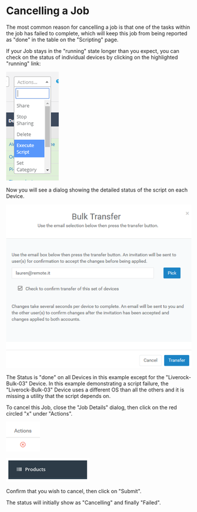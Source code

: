 # Cancelling a Job

The most common reason for cancelling a job is that one of the tasks within the job has failed to complete, which will keep this job from being reported as "done" in the table on the "Scripting" page.

If your Job stays in the "running" state longer than you expect, you can check on the status of individual devices by clicking on the highlighted "running" link:

![](../../.gitbook/assets/image%20%28120%29.png)

Now you will see a dialog showing the detailed status of the script on each Device.

![](../../.gitbook/assets/image%20%2878%29.png)

The Status is "done" on all Devices in this example except for the "Liverock-Bulk-03" Device.  In this example demonstrating a script failure, the "Liverock-Bulk-03" Device uses a different OS than all the others and it is missing a utility that the script depends on.

To cancel this Job, close the "Job Details" dialog, then click on the red circled "x" under "Actions".

![](../../.gitbook/assets/image%20%2815%29.png)

![](../../.gitbook/assets/image%20%28218%29.png)

Confirm that you wish to cancel, then click on "Submit".

The status will initially show as "Cancelling" and finally "Failed".

